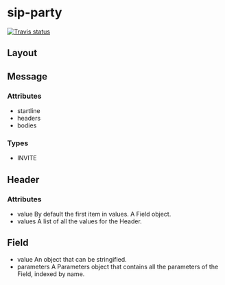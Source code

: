 # sip-party #

<a href="http://travis-ci.org/daphtdazz/sipparty">![Travis status](https://img.shields.io/travis/daphtdazz/sipparty.svg?branch=master)</a>

## Layout

## Message

### Attributes

- startline
- headers
- bodies

### Types

- INVITE

## Header

### Attributes

-   value
    By default the first item in values. A Field object.
-   values
    A list of all the values for the Header.

## Field

-   value
    An object that can be stringified.
-   parameters
    A Parameters object that contains all the parameters of the Field, indexed
    by name.
